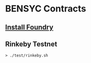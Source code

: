 # BENSYC Contracts

## [Install Foundry](https://getfoundry.sh/)

## Rinkeby Testnet
 `> ./test/rinkeby.sh`